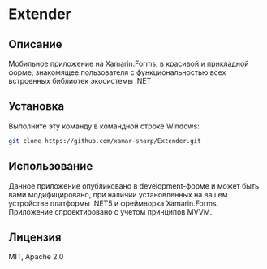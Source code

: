 # Extender

## Описание
Мобильное приложение на Xamarin.Forms, в красивой и прикладной форме, знакомящее пользователя
с функциональностью всех встроенных библиотек экосистемы .NET
## Установка
Выполните эту команду в командной строке Windows:
```bash
git clone https://github.com/xamar-sharp/Extender.git
```
## Использование
Данное приложение опубликовано в development-форме и может быть вами модифицировано,
при наличии установленных на вашем устройстве платформы .NET5 и фреймворка Xamarin.Forms.
Приложение спроектировано с учетом принципов MVVM.
## Лицензия 
MIT, Apache 2.0